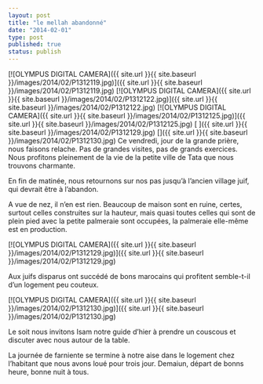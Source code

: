 ```yaml
---
layout: post
title: "le mellah abandonné"
date: "2014-02-01"
type: post
published: true
status: publish
---
```


 [![OLYMPUS DIGITAL CAMERA]({{ site.url }}{{ site.baseurl }}/images/2014/02/P1312119.jpg)]({{ site.url }}{{ site.baseurl }}/images/2014/02/P1312119.jpg) [![OLYMPUS DIGITAL CAMERA]({{ site.url }}{{ site.baseurl }}/images/2014/02/P1312122.jpg)]({{ site.url }}{{ site.baseurl }}/images/2014/02/P1312122.jpg) [![OLYMPUS DIGITAL CAMERA]({{ site.url }}{{ site.baseurl }}/images/2014/02/P1312125.jpg)]({{ site.url }}{{ site.baseurl }}/images/2014/02/P1312125.jpg) [ ]({{ site.url }}{{ site.baseurl }}/images/2014/02/P1312129.jpg) []({{ site.url }}{{ site.baseurl }}/images/2014/02/P1312130.jpg) Ce vendredi, jour de la grande prière, nous faisons relache. Pas de grandes visites, pas de grands exercices. Nous profitons pleinement de la vie de la petite ville de Tata que nous trouvons charmante.

En fin de matinée, nous retournons sur nos pas jusqu’à l’ancien village juif, qui devrait être à l’abandon.

A vue de nez, il n’en est rien. Beaucoup de maison sont en ruine, certes, surtout celles construites sur la hauteur, mais quasi toutes celles qui sont de plein pied avec la petite palmeraie sont occupées, la palmeraie elle-même est en production.

[![OLYMPUS DIGITAL CAMERA]({{ site.url }}{{ site.baseurl }}/images/2014/02/P1312129.jpg)]({{ site.url }}{{ site.baseurl }}/images/2014/02/P1312129.jpg)

Aux juifs disparus ont succédé de bons marocains qui profitent semble-t-il d’un logement peu couteux.

[![OLYMPUS DIGITAL CAMERA]({{ site.url }}{{ site.baseurl }}/images/2014/02/P1312130.jpg)]({{ site.url }}{{ site.baseurl }}/images/2014/02/P1312130.jpg)

Le soit nous invitons Isam notre guide d’hier à prendre un couscous et discuter avec nous autour de la table.

La journée de farniente se termine à notre aise dans le logement chez l’habitant que nous avons loué pour trois jour. Demaiun, départ de bonns heure, bonne nuit à tous.

